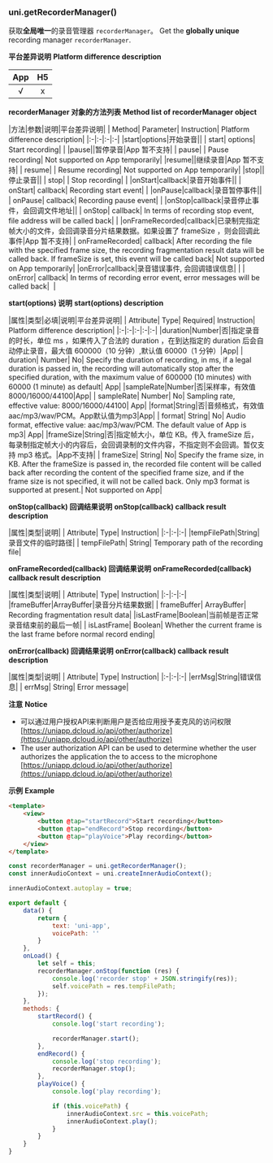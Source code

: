 ### uni.getRecorderManager()
获取**全局唯一**的录音管理器 ``recorderManager``。
Get the **globally unique** recording manager `recorderManager`.

**平台差异说明**
**Platform difference description**

|App|H5|
|:-:|:-:|
|√|x|

**recorderManager 对象的方法列表**
**Method list of recorderManager object**

|方法|参数|说明|平台差异说明|
| Method| Parameter| Instruction| Platform difference description|
|:-|:-|:-|:-|
|start|options|开始录音||
| start| options| Start recording| |
|pause||暂停录音|App 暂不支持|
| pause| | Pause recording| Not supported on App temporarily|
|resume||继续录音|App 暂不支持|
| resume| | Resume recording| Not supported on App temporarily|
|stop||停止录音||
| stop| | Stop recording| |
|onStart|callback|录音开始事件||
| onStart| callback| Recording start event| |
|onPause|callback|录音暂停事件||
| onPause| callback| Recording pause event| |
|onStop|callback|录音停止事件，会回调文件地址||
| onStop| callback| In terms of recording stop event, file address will be called back| |
|onFrameRecorded|callback|已录制完指定帧大小的文件，会回调录音分片结果数据。如果设置了 frameSize ，则会回调此事件|App 暂不支持|
| onFrameRecorded| callback| After recording the file with the specified frame size, the recording fragmentation result data will be called back. If frameSize is set, this event will be called back| Not supported on App temporarily|
|onError|callback|录音错误事件, 会回调错误信息|&nbsp;|
| onError| callback| In terms of recording error event, error messages will be called back|  |

**start(options) 说明**
**start(options) description**

|属性|类型|必填|说明|平台差异说明|
| Attribute| Type| Required| Instruction| Platform difference description|
|:-|:-|:-|:-|:-|
|duration|Number|否|指定录音的时长，单位 ms ，如果传入了合法的 duration ，在到达指定的 duration 后会自动停止录音，最大值 600000（10 分钟）,默认值 60000（1 分钟）|App|
| duration| Number| No| Specify the duration of recording, in ms, if a legal duration is passed in, the recording will automatically stop after the specified duration, with the maximum value of 600000 (10 minutes) with 60000 (1 minute) as default| App|
|sampleRate|Number|否|采样率，有效值 8000/16000/44100|App|
| sampleRate| Number| No| Sampling rate, effective value: 8000/16000/44100| App|
|format|String|否|音频格式，有效值 aac/mp3/wav/PCM。App默认值为mp3|App|
| format| String| No| Audio format, effective value: aac/mp3/wav/PCM. The default value of App is mp3| App|
|frameSize|String|否|指定帧大小，单位 KB。传入 frameSize 后，每录制指定帧大小的内容后，会回调录制的文件内容，不指定则不会回调。暂仅支持 mp3 格式。|App不支持|
| frameSize| String| No| Specify the frame size, in KB. After the frameSize is passed in, the recorded file content will be called back after recording the content of the specified frame size, and if the frame size is not specified, it will not be called back. Only mp3 format is supported at present.| Not supported on App|



**onStop(callback) 回调结果说明**
**onStop(callback) callback result description**

|属性|类型|说明|
| Attribute| Type| Instruction|
|:-|:-|:-|
|tempFilePath|String|录音文件的临时路径|
| tempFilePath| String| Temporary path of the recording file|


**onFrameRecorded(callback) 回调结果说明**
**onFrameRecorded(callback) callback result description**

|属性|类型|说明|
| Attribute| Type| Instruction|
|:-|:-|:-|
|frameBuffer|ArrayBuffer|录音分片结果数据|
| frameBuffer| ArrayBuffer| Recording fragmentation result data|
|isLastFrame|Boolean|当前帧是否正常录音结束前的最后一帧|
| isLastFrame| Boolean| Whether the current frame is the last frame before normal record ending|

**onError(callback) 回调结果说明**
**onError(callback) callback result description**

|属性|类型|说明|
| Attribute| Type| Instruction|
|:-|:-|:-|
|errMsg|String|错误信息|
| errMsg| String| Error message|

**注意**
**Notice**

- 可以通过用户授权API来判断用户是否给应用授予麦克风的访问权限[https://uniapp.dcloud.io/api/other/authorize](https://uniapp.dcloud.io/api/other/authorize)
- The user authorization API can be used to determine whether the user authorizes the application the to access to the microphone [https://uniapp.dcloud.io/api/other/authorize](https://uniapp.dcloud.io/api/other/authorize)

**示例**
**Example**

```html
<template>
	<view>
		<button @tap="startRecord">Start recording</button>
		<button @tap="endRecord">Stop recording</button>
		<button @tap="playVoice">Play recording</button>
	</view>
</template>
```

```javascript
const recorderManager = uni.getRecorderManager();
const innerAudioContext = uni.createInnerAudioContext();

innerAudioContext.autoplay = true;

export default {
	data() {
		return {
			text: 'uni-app',
			voicePath: ''
		}
	},
	onLoad() {
		let self = this;
		recorderManager.onStop(function (res) {
			console.log('recorder stop' + JSON.stringify(res));
			self.voicePath = res.tempFilePath;
		});
	},
	methods: {
		startRecord() {
			console.log('start recording');

			recorderManager.start();
		},
		endRecord() {
			console.log('stop recording');
			recorderManager.stop();
		},
		playVoice() {
			console.log('play recording');

			if (this.voicePath) {
				innerAudioContext.src = this.voicePath;
				innerAudioContext.play();
			}
		}
	}
}
```
